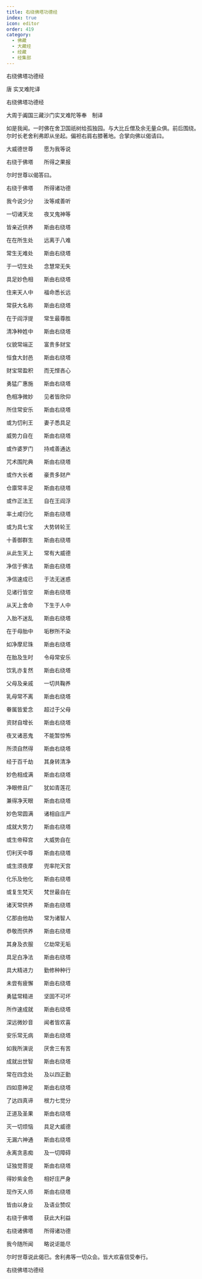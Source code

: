 ```yaml
---
title: 右绕佛塔功德经
index: true
icon: editor
order: 419
category:
  - 佛藏
  - 大藏经
  - 经藏
  - 经集部
---
```


  右绕佛塔功德经  

唐 实叉难陀译  

右绕佛塔功德经  

大周于阗国三藏沙门实叉难陀等奉　制译  

如是我闻。一时佛在舍卫国祇树给孤独园。与大比丘僧及余无量众俱。前后围绕。尔时长老舍利弗即从坐起。偏袒右肩右膝著地。合掌向佛以偈请曰。  

大威德世尊　　愿为我等说  

右绕于佛塔　　所得之果报  

尔时世尊以偈答曰。  

右绕于佛塔　　所得诸功德  

我今说少分　　汝等咸善听  

一切诸天龙　　夜叉鬼神等  

皆亲近供养　　斯由右绕塔  

在在所生处　　远离于八难  

常生无难处　　斯由右绕塔  

于一切生处　　念慧常无失  

具足妙色相　　斯由右绕塔  

住来天人中　　福命悉长远  

常获大名称　　斯由右绕塔  

在于阎浮提　　常生最尊胜  

清净种姓中　　斯由右绕塔  

仪貌常端正　　富贵多财宝  

恒食大封邑　　斯由右绕塔  

财宝常盈积　　而无悭吝心  

勇猛广惠施　　斯由右绕塔  

色相净微妙　　见者皆欣仰  

所住常安乐　　斯由右绕塔  

或为忉利王　　妻子悉具足  

威势力自在　　斯由右绕塔  

或作婆罗门　　持戒善通达  

咒术围陀典　　斯由右绕塔  

或作大长者　　豪贵多财产  

仓廪常丰足　　斯由右绕塔  

或作正法王　　自在王阎浮  

率土咸归化　　斯由右绕塔  

或为具七宝　　大势转轮王  

十善御群生　　斯由右绕塔  

从此生天上　　常有大威德  

净信于佛法　　斯由右绕塔  

净信速成已　　于法无迷惑  

见诸行皆空　　斯由右绕塔  

从天上舍命　　下生于人中  

入胎不迷乱　　斯由右绕塔  

在于母胎中　　垢秽所不染  

如净摩尼珠　　斯由右绕塔  

在胎及生时　　令母常安乐  

饮乳亦复然　　斯由右绕塔  

父母及亲戚　　一切共鞠养  

乳母常不离　　斯由右绕塔  

眷属皆爱念　　超过于父母  

资财自增长　　斯由右绕塔  

夜叉诸恶鬼　　不能暂惊怖  

所须自然得　　斯由右绕塔  

经于百千劫　　其身转清净  

妙色相成满　　斯由右绕塔  

净眼修且广　　犹如青莲花  

兼得净天眼　　斯由右绕塔  

妙色常圆满　　诸相自庄严  

成就大势力　　斯由右绕塔  

或生帝释宫　　大威势自在  

忉利天中尊　　斯由右绕塔  

或生须夜摩　　兜率陀天宫  

化乐及他化　　斯由右绕塔  

或复生梵天　　梵世最自在  

诸天常供养　　斯由右绕塔  

亿那由他劫　　常为诸智人  

恭敬而供养　　斯由右绕塔  

其身及衣服　　亿劫常无垢  

具足白净法　　斯由右绕塔  

具大精进力　　勤修种种行  

未尝有疲懈　　斯由右绕塔  

勇猛常精进　　坚固不可坏  

所作速成就　　斯由右绕塔  

深远微妙音　　闻者皆欢喜  

安乐常无病　　斯由右绕塔  

如我所演说　　厌舍三有苦  

成就出世智　　斯由右绕塔  

常在四念处　　及以四正勤  

四如意神足　　斯由右绕塔  

了达四真谛　　根力七觉分  

正道及圣果　　斯由右绕塔  

灭一切烦恼　　具足大威德  

无漏六神通　　斯由右绕塔  

永离贪恚痴　　及一切障碍  

证独觉菩提　　斯由右绕塔  

得妙紫金色　　相好庄严身  

现作天人师　　斯由右绕塔  

皆由以身业　　及语业赞叹  

右绕于佛塔　　获此大利益  

右绕诸佛塔　　所得诸功德  

我今随所闻　　略说讵能尽  

尔时世尊说此偈已。舍利弗等一切众会。皆大欢喜信受奉行。  

右绕佛塔功德经  
